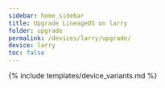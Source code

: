 ```yaml
---
sidebar: home_sidebar
title: Upgrade LineageOS on larry
folder: upgrade
permalink: /devices/larry/upgrade/
device: larry
toc: false
---
```

{% include templates/device_variants.md %}
